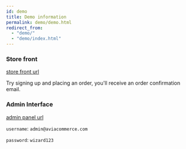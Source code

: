```yaml
---
id: demo
title: Demo information
permalink: demo/demo.html
redirect_from:
  - "demo/"
  - "demo/index.html"
---
```


### Store front

[store front url](https://demo.aviacommerce.org)

Try signing up and placing an order, you'll receive an order confirmation email.

### Admin Interface

[admin panel url](https://admin.aviacommerce.org/)

`username`: `admin@aviacommerce.com`

`password`: `wizard123`
